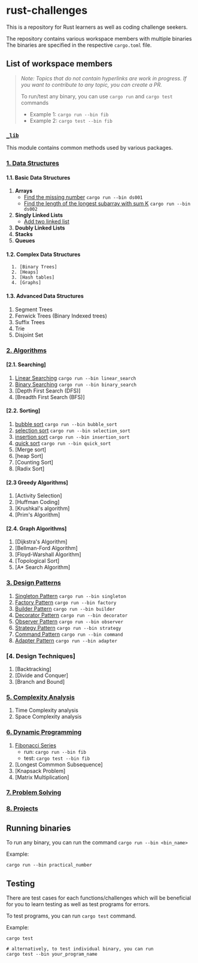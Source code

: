 # rust-challenges

This is a repository for Rust learners as well as coding challenge seekers.

The repository contains various workspace members with multiple binaries
The binaries are specified in the respective `cargo.toml` file.

## List of workspace members

> _Note: Topics that do not contain hyperlinks are work in progress. If you want to contribute to any topic, you can create a PR._
>
> To run/test any binary, you can use `cargo run` and `cargo test` commands
>
> - Example 1: `cargo run --bin fib`
> - Example 2: `cargo test --bin fib`

### [`_lib`](_lib/)

This module contains common methods used by various packages.

### [1. Data Structures](./data-structures/)

#### 1.1. **Basic Data Structures**

1. **Arrays**
      - [Find the missing number](./data-structures/ds001_find_missing_number.rs) `cargo run --bin ds001`
      - [Find the length of the longest subarray with sum K](./data-structures/ds002_longest_subarray.rs) `cargo run --bin ds002`
2. **Singly Linked Lists**
      - [Add two linked list](./data-structures/ds101_linked_list_add.rs)
3. **Doubly Linked Lists**
4. **Stacks**
5. **Queues**

#### 1.2. **Complex Data Structures**

      1. [Binary Trees]
      2. [Heaps]
      3. [Hash tables]
      4. [Graphs]

#### 1.3. **Advanced Data Structures**

1. Segment Trees
2. Fenwick Trees (Binary Indexed trees)
3. Suffix Trees
4. Trie
5. Disjoint Set

### [2. Algorithms](./algorithms/)

#### [2.1. Searching]

1. [Linear Searching](dsa/src/searching/linear_search.rs) `cargo run --bin linear_search`
2. [Binary Searching](dsa/src/searching/binary_search.rs) `cargo run --bin binary_search`
3. [Depth First Search (DFS)]
4. [Breadth First Search (BFS)]

#### [2.2. Sorting]

1. [bubble sort](dsa/src/sorting/bubble_sort.rs) `cargo run --bin bubble_sort`
2. [selection sort](dsa/src/sorting/selection_sort.rs) `cargo run --bin selection_sort`
3. [insertion sort](dsa/src/sorting/insertion_sort.rs) `cargo run --bin insertion_sort`
4. [quick sort](dsa/src/sorting/quick_sort.rs) `cargo run --bin quick_sort`
5. [Merge sort]
6. [heap Sort]
7. [Counting Sort]
8. [Radix Sort]

#### [2.3 Greedy Algorithms]

1. [Activity Selection]
2. [Huffman Coding]
3. [Krushkal's algorithm]
4. [Prim's Algorithm]

#### [2.4. Graph Algorithms]

1. [Dijkstra's Algorithm]
2. [Bellman-Ford Algorithm]
3. [Floyd-Warshall Algorithm]
4. [Topological Sort]
5. [A* Search Algorithm]

### [3. Design Patterns](./design_patterns/)

1. [Singleton Pattern](design_patterns/src/singleton.rs) `cargo run --bin singleton`
2. [Factory Pattern](design_patterns/src/factory.rs) `cargo run --bin factory`
3. [Builder Pattern](design_patterns/src/builder.rs) `cargo run --bin builder`
4. [Decorator Pattern](design_patterns/src/decorator.rs) `cargo run --bin decorator`
5. [Observer Pattern](design_patterns/src/observer.rs) `cargo run --bin observer`
6. [Strategy Pattern](design_patterns/src/strategy.rs) `cargo run --bin strategy`
7. [Command Pattern](design_patterns/src/command.rs) `cargo run --bin command`
8. [Adapter Pattern](design_patterns/src/adapter.rs) `cargo run --bin adapter`

### [4. Design Techniques]

1. [Backtracking]
2. [Divide and Conquer]
3. [Branch and Bound]

### [5. Complexity Analysis](./complexity_analysis/)

1. Time Complexity analysis
2. Space Complexity analysis

### [6. Dynamic Programming](./dynamic_programming/)

1. [Fibonacci Series](./dynamic_programming/src/dp001_fibonacci.rs)
    - run:  `cargo run --bin fib`
    - test:  `cargo test --bin fib`
2. [Longest Commmon Subsequence]
3. [Knapsack Problem]
4. [Matrix Multiplication]

### [7. Problem Solving](./problem_solving/)

### [8. Projects](./projects/)

## Running binaries

To run any binary, you can run the command `cargo run --bin <bin_name>`

Example:

```shell
cargo run --bin practical_number
```

## Testing

There are test cases for each functions/challenges which will be beneficial
for you to learn testing as well as test programs for errors.

To test programs, you can run `cargo test` command.

Example:

```shell
cargo test

# alternatively, to test individual binary, you can run
cargo test --bin your_program_name
```
